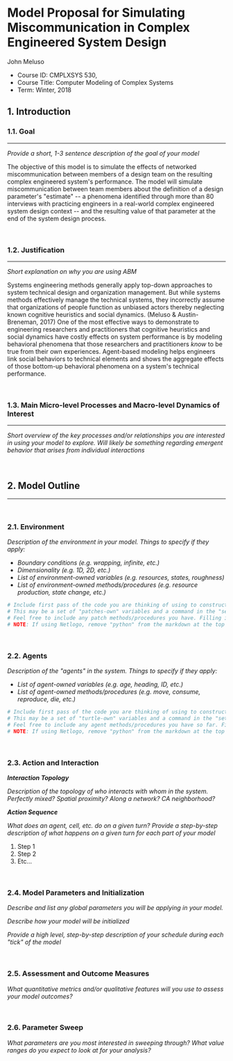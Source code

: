 # Model Proposal for Simulating Miscommunication in Complex Engineered System Design

John Meluso

* Course ID: CMPLXSYS 530,
* Course Title: Computer Modeling of Complex Systems
* Term: Winter, 2018

## 1. Introduction
### 1.1. Goal 
*****
 
_Provide a short, 1-3 sentence description of the goal of your model_

The objective of this model is to simulate the effects of networked miscommunication between members of a design team on the resulting complex engineered system's performance. The model will simulate miscommunication between team members about the definition of a design parameter's "estimate" -- a phenomena identified through more than 80 interviews with practicing engineers in a real-world complex engineered system design context -- and the resulting value of that parameter at the end of the system design process.

&nbsp;  
### 1.2. Justification
****
_Short explanation on why you are using ABM_

Systems engineering methods generally apply top-down approaches to system technical design and organization management. But while systems methods effectively manage the technical systems, they incorrectly assume that organizations of people function as unbiased actors thereby neglecting known cognitive heuristics and social dynamics. (Meluso & Austin-Breneman, 2017) One of the most effective ways to demonstrate to engineering researchers and practitioners that cognitive heuristics and social dynamics have costly effects on system performance is by modeling behavioral phenomena that those researchers and practitioners _know_ to be true from their own experiences. Agent-based modeling helps engineers link social behaviors to technical elements and shows the aggregate effects of those bottom-up behavioral phenomena on a system's technical performance.

&nbsp; 
### 1.3. Main Micro-level Processes and Macro-level Dynamics of Interest
****

_Short overview of the key processes and/or relationships you are interested in using your model to explore. Will likely be something regarding emergent behavior that arises from individual interactions_

&nbsp; 


## 2. Model Outline
****
&nbsp; 
### 2.1. Environment
_Description of the environment in your model. Things to specify *if they apply*:_

* _Boundary conditions (e.g. wrapping, infinite, etc.)_
* _Dimensionality (e.g. 1D, 2D, etc.)_
* _List of environment-owned variables (e.g. resources, states, roughness)_
* _List of environment-owned methods/procedures (e.g. resource production, state change, etc.)_


```python
# Include first pass of the code you are thinking of using to construct your environment
# This may be a set of "patches-own" variables and a command in the "setup" procedure, a list, an array, or Class constructor
# Feel free to include any patch methods/procedures you have. Filling in with pseudocode is ok! 
# NOTE: If using Netlogo, remove "python" from the markdown at the top of this section to get a generic code block
```

&nbsp; 

### 2.2. Agents
 
 _Description of the "agents" in the system. Things to specify *if they apply*:_
 
* _List of agent-owned variables (e.g. age, heading, ID, etc.)_
* _List of agent-owned methods/procedures (e.g. move, consume, reproduce, die, etc.)_


```python
# Include first pass of the code you are thinking of using to construct your agents
# This may be a set of "turtle-own" variables and a command in the "setup" procedure, a list, an array, or Class constructor
# Feel free to include any agent methods/procedures you have so far. Filling in with pseudocode is ok! 
# NOTE: If using Netlogo, remove "python" from the markdown at the top of this section to get a generic code block
```

&nbsp; 

### 2.3. Action and Interaction 
 
**_Interaction Topology_**

_Description of the topology of who interacts with whom in the system. Perfectly mixed? Spatial proximity? Along a network? CA neighborhood?_
 
**_Action Sequence_**

_What does an agent, cell, etc. do on a given turn? Provide a step-by-step description of what happens on a given turn for each part of your model_

1. Step 1
2. Step 2
3. Etc...

&nbsp; 
### 2.4. Model Parameters and Initialization

_Describe and list any global parameters you will be applying in your model._

_Describe how your model will be initialized_

_Provide a high level, step-by-step description of your schedule during each "tick" of the model_

&nbsp; 

### 2.5. Assessment and Outcome Measures

_What quantitative metrics and/or qualitative features will you use to assess your model outcomes?_

&nbsp; 

### 2.6. Parameter Sweep

_What parameters are you most interested in sweeping through? What value ranges do you expect to look at for your analysis?_
